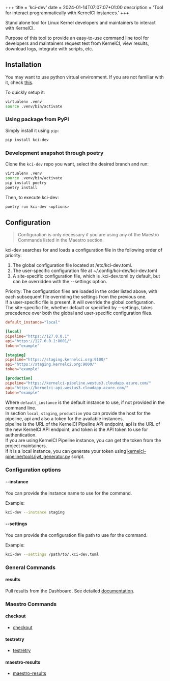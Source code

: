 +++
title = 'kci-dev'
date = 2024-01-14T07:07:07+01:00
description = 'Tool for interact programmatically with KernelCI instances.'
+++

Stand alone tool for Linux Kernel developers and maintainers to interact with KernelCI.

Purpose of this tool to provide an easy-to-use command line tool for developers and maintainers request test from KernelCI, view results, download logs, integrate with scripts, etc.

## Installation

You may want to use python virtual environment.
If you are not familiar with it, check [this](https://docs.python.org/3/library/venv.html).

To quickly setup it:

```sh
virtualenv .venv
source .venv/bin/activate
```

### Using package from PyPI

Simply install it using `pip`:

```sh
pip install kci-dev
```

### Development snapshot through poetry

Clone the `kci-dev` repo you want, select the desired branch and run:

```sh
virtualenv .venv
source .venv/bin/activate
pip install poetry
poetry install
```

Then, to execute kci-dev:

```sh
poetry run kci-dev <options>
```

## Configuration

> Configuration is only necessary if you are using any of the Maestro Commands listed in the Maestro section.

kci-dev searches for and loads a configuration file in the following order of priority:
1) The global configuration file located at /etc/kci-dev.toml.
2) The user-specific configuration file at ~/.config/kci-dev/kci-dev.toml
3) A site-specific configuration file, which is .kci-dev.toml by default, but can be overridden with the --settings option. 

Priority: The configuration files are loaded in the order listed above, with each subsequent file overriding the settings from the previous one.  
If a user-specific file is present, it will override the global configuration.  
The site-specific file, whether default or specified by --settings, takes precedence over both the global and user-specific configuration files.  

```toml
default_instance="local"

[local]
pipeline="https://127.0.0.1"
api="https://127.0.0.1:8001/"
token="example"

[staging]
pipeline="https://staging.kernelci.org:9100/"
api="https://staging.kernelci.org:9000/"
token="example"

[production]
pipeline="https://kernelci-pipeline.westus3.cloudapp.azure.com/"
api="https://kernelci-api.westus3.cloudapp.azure.com/"
token="example"
```

Where `default_instance` is the default instance to use, if not provided in the command line.  
In section `local`, `staging`, `production` you can provide the host for the pipeline, api and also a token for the available instances.  
pipeline is the URL of the KernelCI Pipeline API endpoint, api is the URL of the new KernelCI API endpoint, and token is the API token to use for authentication.  
If you are using KernelCI Pipeline instance, you can get the token from the project maintainers.  
If it is a local instance, you can generate your token using [kernelci-pipeline/tools/jwt_generator.py](https://github.com/kernelci/kernelci-pipeline/blob/main/tools/jwt_generator.py) script.  

### Configuration options

#### --instance
You can provide the instance name to use for the command.

Example:
```sh
kci-dev --instance staging
```

#### --settings

You can provide the configuration file path to use for the command.

Example:
```sh
kci-dev --settings /path/to/.kci-dev.toml
```

### General Commands

#### results

Pull results from the Dashboard. See detailed [documentation](results).

### Maestro Commands

#### checkout

- [checkout](checkout)

#### testretry

- [testretry](testretry)

#### maestro-results

- [maestro-results](maestro-results)


